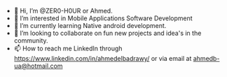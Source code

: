 - 👋 Hi, I’m @ZER0-H0UR or Ahmed.
- 👀 I’m interested in Mobile Applications Software Development
- 🌱 I’m currently learning Native android development.
- 💞️ I’m looking to collaborate on fun new projects and idea's in the community.
- 📫 How to reach me LinkedIn through https://www.linkedin.com/in/ahmedelbadrawy/ or via email at ahmedb-ua@hotmail.com

<!---
ZER0-H0UR/ZER0-H0UR is a ✨ special ✨ repository because its `README.md` (this file) appears on your GitHub profile.
You can click the Preview link to take a look at your changes.
--->
